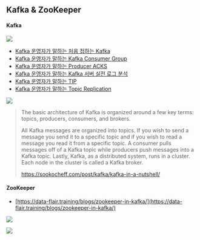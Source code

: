 ## Kafka & ZooKeeper

#### Kafka

![](https://kafka.apache.org/21/images/kafka-apis.png)

- [Kafka 운영자가 말하는 처음 접하는 Kafka](http://www.popit.kr/kafka-%EC%9A%B4%EC%98%81%EC%9E%90%EA%B0%80-%EB%A7%90%ED%95%98%EB%8A%94-%EC%B2%98%EC%9D%8C-%EC%A0%91%ED%95%98%EB%8A%94-kafka/)
- [Kafka 운영자가 말하는 Kafka Consumer Group](http://www.popit.kr/kafka-consumer-group/)
- [Kafka 운영자가 말하는 Producer ACKS](http://www.popit.kr/kafka-%EC%9A%B4%EC%98%81%EC%9E%90%EA%B0%80-%EB%A7%90%ED%95%98%EB%8A%94-producer-acks/)
- [Kafka 운영자가 말하는 Kafka 서버 실전 로그 분석](http://www.popit.kr/%EC%B9%B4%ED%94%84%EC%B9%B4-%EC%9A%B4%EC%98%81%EC%9E%90%EA%B0%80-%EB%A7%90%ED%95%98%EB%8A%94-%EC%B9%B4%ED%94%84%EC%B9%B4-%EC%84%9C%EB%B2%84-%EC%8B%A4%EC%A0%84-%EB%A1%9C%EA%B7%B8-%EB%B6%84%EC%84%9D/)
- [Kafka 운영자가 말하는 TIP](http://www.popit.kr/kafka-%EC%9A%B4%EC%98%81%EC%9E%90%EA%B0%80-%EB%A7%90%ED%95%98%EB%8A%94-tip/)
- [Kafka 운영자가 말하는 Topic Replication](https://www.popit.kr/kafka-%EC%9A%B4%EC%98%81%EC%9E%90%EA%B0%80-%EB%A7%90%ED%95%98%EB%8A%94-topic-replication/)

![](https://www.confluent.io/wp-content/uploads/chart-kafka-infrastructure@2x.png)

> The basic architecture of Kafka is organized around a few key terms: topics, producers, consumers, and brokers.
>
> All Kafka messages are organized into topics. If you wish to send a message you send it to a specific topic and if you wish to read a message you read it from a specific topic. A consumer pulls messages off of a Kafka topic while producers push messages into a Kafka topic. Lastly, Kafka, as a distributed system, runs in a cluster. Each node in the cluster is called a Kafka broker.
>
> https://sookocheff.com/post/kafka/kafka-in-a-nutshell/

#### ZooKeeper

- [https://data-flair.training/blogs/zookeeper-in-kafka/](https://data-flair.training/blogs/zookeeper-in-kafka/)

![](https://d2h0cx97tjks2p.cloudfront.net/blogs/wp-content/uploads/sites/2/2018/05/2018-05-11.png)

![](https://d2h0cx97tjks2p.cloudfront.net/blogs/wp-content/uploads/sites/2/2018/05/Role-of-ZooKeeper-in-Kafka-01.jpg)
